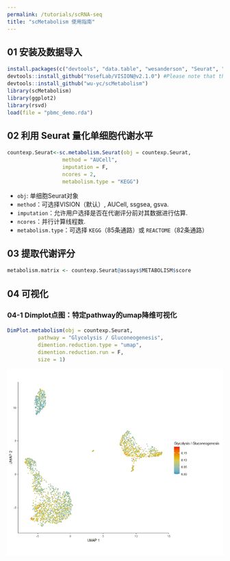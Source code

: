 ```yaml
---
permalink: /tutorials/scRNA-seq
title: "scMetabolism 使用指南"
---
```


## 01 安装及数据导入
```R
install.packages(c("devtools", "data.table", "wesanderson", "Seurat", "devtools", "AUCell", "GSEABase", "GSVA", "ggplot2","rsvd"))
devtools::install_github("YosefLab/VISION@v2.1.0") #Please note that the version would be v2.1.0
devtools::install_github("wu-yc/scMetabolism")
library(scMetabolism)
library(ggplot2)
library(rsvd)
load(file = "pbmc_demo.rda")
```

## 02 利用 Seurat 量化单细胞代谢水平
```R
countexp.Seurat<-sc.metabolism.Seurat(obj = countexp.Seurat, 
                  method = "AUCell", 
                  imputation = F, 
                  ncores = 2, 
                  metabolism.type = "KEGG")

```
- `obj`: 单细胞Seurat对象
- `method`：可选择VISION（默认）, AUCell, ssgsea, gsva.
- `imputation`：允许用户选择是否在代谢评分前对其数据进行估算.
- `ncores`：并行计算线程数.
- `metabolism.type`：可选择 `KEGG`（85条通路）或 `REACTOME`（82条通路）

## 03 提取代谢评分
```R
metabolism.matrix <- countexp.Seurat@assays$METABOLISM$score
```
## 04 可视化
### 04-1 Dimplot点图：特定pathway的umap降维可视化
```R
DimPlot.metabolism(obj = countexp.Seurat, 
          pathway = "Glycolysis / Gluconeogenesis", 
          dimention.reduction.type = "umap", 
          dimention.reduction.run = F, 
          size = 1)
```
![](./scmetabolism_dimplot.png)
